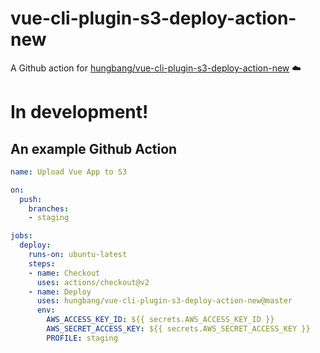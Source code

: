# vue-cli-plugin-s3-deploy-action-new
A Github action for [hungbang/vue-cli-plugin-s3-deploy-action-new](https://github.com/hungbang/vue-cli-plugin-s3-deploy-action-new) ☁️

# In development!

## An example Github Action
```yaml
name: Upload Vue App to S3

on:
  push:
    branches:
    - staging

jobs:
  deploy:
    runs-on: ubuntu-latest
    steps:
    - name: Checkout
      uses: actions/checkout@v2
    - name: Deploy
      uses: hungbang/vue-cli-plugin-s3-deploy-action-new@master
      env:
        AWS_ACCESS_KEY_ID: ${{ secrets.AWS_ACCESS_KEY_ID }}
        AWS_SECRET_ACCESS_KEY: ${{ secrets.AWS_SECRET_ACCESS_KEY }}
        PROFILE: staging
```
